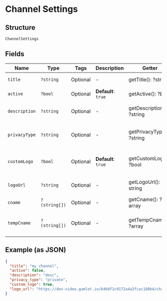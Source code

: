 
# Channel Settings

## Structure

`ChannelSettings`

## Fields

| Name | Type | Tags | Description | Getter | Setter |
|  --- | --- | --- | --- | --- | --- |
| `title` | `?string` | Optional | - | getTitle(): ?string | setTitle(?string title): void |
| `active` | `?bool` | Optional | **Default**: `true` | getActive(): ?bool | setActive(?bool active): void |
| `description` | `?string` | Optional | - | getDescription(): ?string | setDescription(?string description): void |
| `privacyType` | `?string` | Optional | - | getPrivacyType(): ?string | setPrivacyType(?string privacyType): void |
| `customLogo` | `?bool` | Optional | **Default**: `true` | getCustomLogo(): ?bool | setCustomLogo(?bool customLogo): void |
| `logoUrl` | `?string` | Optional | - | getLogoUrl(): ?string | setLogoUrl(?string logoUrl): void |
| `cname` | `?(string[])` | Optional | - | getCname(): ?array | setCname(?array cname): void |
| `tempCname` | `?(string[])` | Optional | - | getTempCname(): ?array | setTempCname(?array tempCname): void |

## Example (as JSON)

```json
{
  "title": "my channel",
  "active": false,
  "description": "desc",
  "privacy_type": "private",
  "custom_logo": true,
  "logo_url": "https://dev-video.gumlet.io/646df1c9172a4a2fcac180b4/channel/logo.png"
}
```

